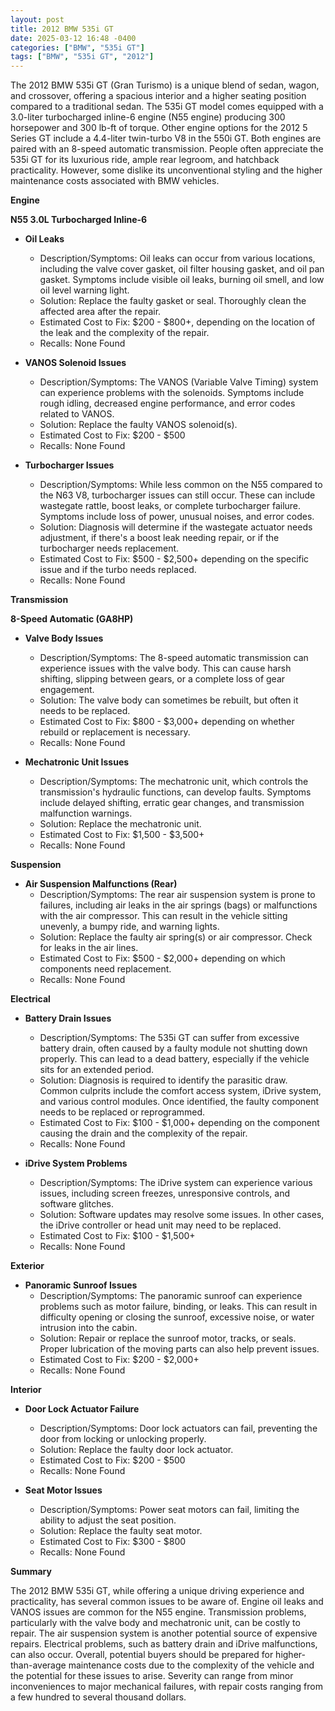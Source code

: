 ```yaml
---
layout: post
title: 2012 BMW 535i GT
date: 2025-03-12 16:48 -0400
categories: ["BMW", "535i GT"]
tags: ["BMW", "535i GT", "2012"]
---
```

The 2012 BMW 535i GT (Gran Turismo) is a unique blend of sedan, wagon, and crossover, offering a spacious interior and a higher seating position compared to a traditional sedan. The 535i GT model comes equipped with a 3.0-liter turbocharged inline-6 engine (N55 engine) producing 300 horsepower and 300 lb-ft of torque. Other engine options for the 2012 5 Series GT include a 4.4-liter twin-turbo V8 in the 550i GT. Both engines are paired with an 8-speed automatic transmission. People often appreciate the 535i GT for its luxurious ride, ample rear legroom, and hatchback practicality. However, some dislike its unconventional styling and the higher maintenance costs associated with BMW vehicles.

**Engine**

**N55 3.0L Turbocharged Inline-6**

*   **Oil Leaks**
    *   Description/Symptoms: Oil leaks can occur from various locations, including the valve cover gasket, oil filter housing gasket, and oil pan gasket. Symptoms include visible oil leaks, burning oil smell, and low oil level warning light.
    *   Solution: Replace the faulty gasket or seal. Thoroughly clean the affected area after the repair.
    *   Estimated Cost to Fix: $200 - $800+, depending on the location of the leak and the complexity of the repair.
    *   Recalls: None Found

*   **VANOS Solenoid Issues**
    *   Description/Symptoms: The VANOS (Variable Valve Timing) system can experience problems with the solenoids. Symptoms include rough idling, decreased engine performance, and error codes related to VANOS.
    *   Solution: Replace the faulty VANOS solenoid(s).
    *   Estimated Cost to Fix: $200 - $500
    *   Recalls: None Found

*   **Turbocharger Issues**
    *   Description/Symptoms: While less common on the N55 compared to the N63 V8, turbocharger issues can still occur. These can include wastegate rattle, boost leaks, or complete turbocharger failure. Symptoms include loss of power, unusual noises, and error codes.
    *   Solution: Diagnosis will determine if the wastegate actuator needs adjustment, if there's a boost leak needing repair, or if the turbocharger needs replacement.
    *   Estimated Cost to Fix: $500 - $2,500+ depending on the specific issue and if the turbo needs replaced.
    *   Recalls: None Found

**Transmission**

**8-Speed Automatic (GA8HP)**

*   **Valve Body Issues**
    *   Description/Symptoms: The 8-speed automatic transmission can experience issues with the valve body. This can cause harsh shifting, slipping between gears, or a complete loss of gear engagement.
    *   Solution: The valve body can sometimes be rebuilt, but often it needs to be replaced.
    *   Estimated Cost to Fix: $800 - $3,000+ depending on whether rebuild or replacement is necessary.
    *   Recalls: None Found

*   **Mechatronic Unit Issues**
    *   Description/Symptoms: The mechatronic unit, which controls the transmission's hydraulic functions, can develop faults. Symptoms include delayed shifting, erratic gear changes, and transmission malfunction warnings.
    *   Solution: Replace the mechatronic unit.
    *   Estimated Cost to Fix: $1,500 - $3,500+
    *   Recalls: None Found

**Suspension**

*   **Air Suspension Malfunctions (Rear)**
    *   Description/Symptoms: The rear air suspension system is prone to failures, including air leaks in the air springs (bags) or malfunctions with the air compressor. This can result in the vehicle sitting unevenly, a bumpy ride, and warning lights.
    *   Solution: Replace the faulty air spring(s) or air compressor. Check for leaks in the air lines.
    *   Estimated Cost to Fix: $500 - $2,000+ depending on which components need replacement.
    *   Recalls: None Found

**Electrical**

*   **Battery Drain Issues**
    *   Description/Symptoms: The 535i GT can suffer from excessive battery drain, often caused by a faulty module not shutting down properly. This can lead to a dead battery, especially if the vehicle sits for an extended period.
    *   Solution: Diagnosis is required to identify the parasitic draw. Common culprits include the comfort access system, iDrive system, and various control modules. Once identified, the faulty component needs to be replaced or reprogrammed.
    *   Estimated Cost to Fix: $100 - $1,000+ depending on the component causing the drain and the complexity of the repair.
    *   Recalls: None Found

*   **iDrive System Problems**
    *   Description/Symptoms: The iDrive system can experience various issues, including screen freezes, unresponsive controls, and software glitches.
    *   Solution: Software updates may resolve some issues. In other cases, the iDrive controller or head unit may need to be replaced.
    *   Estimated Cost to Fix: $100 - $1,500+
    *   Recalls: None Found

**Exterior**

*   **Panoramic Sunroof Issues**
    *   Description/Symptoms: The panoramic sunroof can experience problems such as motor failure, binding, or leaks. This can result in difficulty opening or closing the sunroof, excessive noise, or water intrusion into the cabin.
    *   Solution: Repair or replace the sunroof motor, tracks, or seals. Proper lubrication of the moving parts can also help prevent issues.
    *   Estimated Cost to Fix: $200 - $2,000+
    *   Recalls: None Found

**Interior**

*   **Door Lock Actuator Failure**
    *   Description/Symptoms: Door lock actuators can fail, preventing the door from locking or unlocking properly.
    *   Solution: Replace the faulty door lock actuator.
    *   Estimated Cost to Fix: $200 - $500
    *   Recalls: None Found

*   **Seat Motor Issues**
    *   Description/Symptoms: Power seat motors can fail, limiting the ability to adjust the seat position.
    *   Solution: Replace the faulty seat motor.
    *   Estimated Cost to Fix: $300 - $800
    *   Recalls: None Found

**Summary**

The 2012 BMW 535i GT, while offering a unique driving experience and practicality, has several common issues to be aware of. Engine oil leaks and VANOS issues are common for the N55 engine. Transmission problems, particularly with the valve body and mechatronic unit, can be costly to repair. The air suspension system is another potential source of expensive repairs. Electrical problems, such as battery drain and iDrive malfunctions, can also occur. Overall, potential buyers should be prepared for higher-than-average maintenance costs due to the complexity of the vehicle and the potential for these issues to arise. Severity can range from minor inconveniences to major mechanical failures, with repair costs ranging from a few hundred to several thousand dollars.

